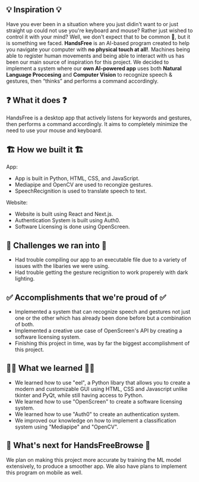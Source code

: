 ## 💡 Inspiration 💡
Have you ever been in a situation where you just didin't want to or just straight up could not use you're keyboard and mouse? Rather just wished to control it with your mind? Well, we don't expect that to be common 🤣, but it is something we faced. **HandsFree** is an AI-based program created to help you navigate your computer with **no physical touch at all!**. Machines being able to register human movements and being able to interact with us has been our main source of inspiration for this project. We decided to implement a system where our **own AI-powered app** uses both **Natural Language Proccesing** and **Computer Vision** to recognize speech & gestures, then “thinks” and performs a command accordingly. 

## ❓ What it does ❓
HandsFree is a desktop app that actively listens for keywords and gestures, then performs a command accordingly. It aims to completely minimize the need to use your mouse and keyboard.

## 🏗️ How we built it 🏗️


App:
- App is built in Python, HTML, CSS, and JavaScript.
- Mediapipe and OpenCV are used to recongize gestures.
- SpeechRecignition is used to translate speech to text.

Website:
- Website is built using React and Next.js.
- Authentication System is built using Auth0.
- Software Licensing is done using OpenScreen.
 
## 🚧 Challenges we ran into 🚧
- Had trouble compiling our app to an executable file due to a variety of issues with the libaries we were using.
- Had trouble getting the gesture recignition to work properely with dark lighting.
 
## ✅ Accomplishments that we're proud of ✅
- Implemented a system that can recognize speech and gestures not just one or the other which has already been done before but a combination of both. 
- Implemented a creative use case of OpenScreen's API by creating a software licensing system.
- Finishing this project in time, was by far the biggest accomplishment of this project.

## 🙋‍♂️ What we learned 🙋‍♂️
- We learned how to use "eel", a Python libary that allows you to create a modern and customizable GUI using HTML, CSS and Javascript unlike tkinter and PyQt, while still having access to Python.
- We learned how to use "OpenScreen" to create a software licensing system.
- We learned how to use "Auth0" to create an authentication system.
- We improved our knowledge on how to implement a classification system using "Mediapipe" and "OpenCV".
## 💭 What's next for HandsFreeBrowse 💭
We plan on making this project more accurate by training the ML model extensively, to produce a smoother app. We also have plans to implement this program on mobile as well.
